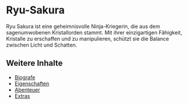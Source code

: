 #  Ryu-Sakura
Ryu Sakura ist eine geheimnisvolle Ninja-Kriegerin, die aus dem sagenumwobenen Kristallorden stammt.
Mit ihrer einzigartigen Fähigkeit, Kristalle zu erschaffen und zu manipulieren, schützt sie die Balance zwischen Licht und Schatten.

## Weitere Inhalte

- [Biografe](biografie.md)
- [Eigenschaften](eigenschaften.txt)
- [Abenteuer](abenteuer.md)
- [Extras](extras.md)
